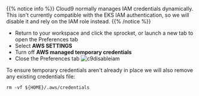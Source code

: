 <!--
This markdown file is used as part of another file using 'insert-md-from-file' shortcode
-->

{{% notice info %}}
Cloud9 normally manages IAM credentials dynamically. This isn't currently compatible with
the EKS IAM authentication, so we will disable it and rely on the IAM role instead.
{{% /notice %}}


- Return to your workspace and click the sprocket, or launch a new tab to open the Preferences tab
- Select **AWS SETTINGS**
- Turn off **AWS managed temporary credentials**
- Close the Preferences tab
![c9disableiam](/images/using_ec2_spot_instances_with_eks/prerequisites/c9disableiam.png)

To ensure temporary credentials aren't already in place we will also remove
any existing credentials file:
```
rm -vf ${HOME}/.aws/credentials
```




